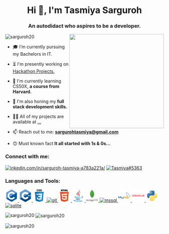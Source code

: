 <h1 align="center">Hi 👋, I'm Tasmiya Sarguroh</h1>
<h3 align="center">An autodidact who aspires to be a developer.</h3>

<img align="right" src="https://media2.giphy.com/media/ve43TyDQ3B4me7d22z/giphy.gif?cid=ecf05e47u7n20day3tzqwgqucgrbpgcrzq2enh48ryagu097&ep=v1_gifs_search&rid=giphy.gif&ct=g" width="300" height="300">

<p align="left"> <img src="https://komarev.com/ghpvc/?username=sarguroh20&label=Profile%20views&color=0e75b6&style=flat" alt="sarguroh20" /> </p>

- 🎓 I’m currently pursuing my Bachelors in IT.

- ⏳ I'm presently working on [Hackathon Projects.](https://devpost.com/Sarguroh20?ref_content=user-portfolio&ref_feature=portfolio&ref_medium=global-nav)

- 📘 I'm currently learning CS50X, **a course from Harvard.**

- 📕 I'm also honing my **full stack development skills.**

- 👩‍💻 All of my projects are available at [...](...)

- 📫 Reach out to me: **sargurohtasmiya@gmail.com**

- 🙃 Must known fact **It all started with 1s & 0s...**

<h3 align="left">Connect with me:</h3>
<p align="left">
<a href="https://linkedin.com/in/inkedin.com/in/sarguroh-tasmiya-a783a221a/" target="blank"><img align="center" src="https://raw.githubusercontent.com/rahuldkjain/github-profile-readme-generator/master/src/images/icons/Social/linked-in-alt.svg" alt="inkedin.com/in/sarguroh-tasmiya-a783a221a/" height="30" width="40" /></a>
<a href="https://discord.gg/Tasmiya#5363" target="blank"><img align="center" src="https://raw.githubusercontent.com/rahuldkjain/github-profile-readme-generator/master/src/images/icons/Social/discord.svg" alt="Tasmiya#5363" height="30" width="40" /></a>
</p>

<h3 align="left">Languages and Tools:</h3>
<p align="left"> <a href="https://www.cprogramming.com/" target="_blank" rel="noreferrer"> <img src="https://raw.githubusercontent.com/devicons/devicon/master/icons/c/c-original.svg" alt="c" width="40" height="40"/> </a> <a href="https://www.w3schools.com/cpp/" target="_blank" rel="noreferrer"> <img src="https://raw.githubusercontent.com/devicons/devicon/master/icons/cplusplus/cplusplus-original.svg" alt="cplusplus" width="40" height="40"/> </a> <a href="https://www.w3schools.com/css/" target="_blank" rel="noreferrer"> <img src="https://raw.githubusercontent.com/devicons/devicon/master/icons/css3/css3-original-wordmark.svg" alt="css3" width="40" height="40"/> </a> <a href="https://git-scm.com/" target="_blank" rel="noreferrer"> <img src="https://www.vectorlogo.zone/logos/git-scm/git-scm-icon.svg" alt="git" width="40" height="40"/> </a> <a href="https://www.w3.org/html/" target="_blank" rel="noreferrer"> <img src="https://raw.githubusercontent.com/devicons/devicon/master/icons/html5/html5-original-wordmark.svg" alt="html5" width="40" height="40"/> </a> <a href="https://www.java.com" target="_blank" rel="noreferrer"> <img src="https://raw.githubusercontent.com/devicons/devicon/master/icons/java/java-original.svg" alt="java" width="40" height="40"/> </a> <a href="https://www.mongodb.com/" target="_blank" rel="noreferrer"> <img src="https://raw.githubusercontent.com/devicons/devicon/master/icons/mongodb/mongodb-original-wordmark.svg" alt="mongodb" width="40" height="40"/> </a> <a href="https://www.microsoft.com/en-us/sql-server" target="_blank" rel="noreferrer"> <img src="https://www.svgrepo.com/show/303229/microsoft-sql-server-logo.svg" alt="mssql" width="40" height="40"/> </a> <a href="https://www.mysql.com/" target="_blank" rel="noreferrer"> <img src="https://raw.githubusercontent.com/devicons/devicon/master/icons/mysql/mysql-original-wordmark.svg" alt="mysql" width="40" height="40"/> </a> <a href="https://www.oracle.com/" target="_blank" rel="noreferrer"> <img src="https://raw.githubusercontent.com/devicons/devicon/master/icons/oracle/oracle-original.svg" alt="oracle" width="40" height="40"/> </a> <a href="https://www.python.org" target="_blank" rel="noreferrer"> <img src="https://raw.githubusercontent.com/devicons/devicon/master/icons/python/python-original.svg" alt="python" width="40" height="40"/> </a> <a href="https://www.sqlite.org/" target="_blank" rel="noreferrer"> <img src="https://www.vectorlogo.zone/logos/sqlite/sqlite-icon.svg" alt="sqlite" width="40" height="40"/> </a> </p>

<p><img align="left" src="https://github-readme-stats.vercel.app/api/top-langs?username=sarguroh20&show_icons=true&locale=en&layout=compact" alt="sarguroh20" /></p>

<p>&nbsp;<img align="center" src="https://github-readme-stats.vercel.app/api?username=sarguroh20&show_icons=true&locale=en" alt="sarguroh20" /></p>

<p><img align="center" src="https://github-readme-streak-stats.herokuapp.com/?user=sarguroh20&" alt="sarguroh20" /></p>
